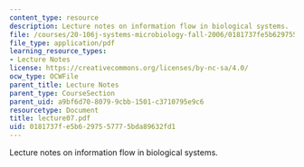 ```yaml
---
content_type: resource
description: Lecture notes on information flow in biological systems.
file: /courses/20-106j-systems-microbiology-fall-2006/0181737fe5b6297557775bda89632fd1_lecture07.pdf
file_type: application/pdf
learning_resource_types:
- Lecture Notes
license: https://creativecommons.org/licenses/by-nc-sa/4.0/
ocw_type: OCWFile
parent_title: Lecture Notes
parent_type: CourseSection
parent_uid: a9bf6d70-8079-9cbb-1501-c3710795e9c6
resourcetype: Document
title: lecture07.pdf
uid: 0181737f-e5b6-2975-5777-5bda89632fd1
---
```

Lecture notes on information flow in biological systems.